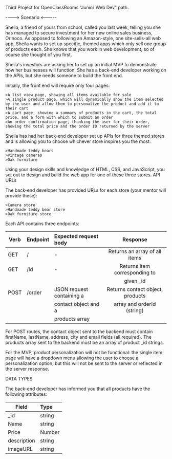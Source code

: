 Third Project for OpenClassRooms "Junior Web Dev" path. 

----> Scenario <-----


Sheila, a friend of yours from school, called you last week, telling you she has managed to secure investment for her new online sales business, Orinoco. As opposed to following an Amazon-style, one site-sells-all web app, Sheila wants to set up specific, themed apps which only sell one group of products each. She knows that you work in web development, so of course she thought of you first.

Sheila's investors are asking her to set up an initial MVP to demonstrate how her businesses will function. She has a back-end developer working on the APIs, but she needs someone to build the front end.

Initially, the front end will require only four pages:

    >A list view page, showing all items available for sale
    >A single product page, which will dynamically show the item selected by the user and allow them to personalize the product and add it to their cart
    >A cart page, showing a summary of products in the cart, the total price, and a form with which to submit an order
    >An order confirmation page, thanking the user for their order, showing the total price and the order ID returned by the server

Sheila has had her back-end developer set up APIs for three themed stores and is allowing you to choose whichever store inspires you the most:

    >Handmade teddy bears
    >Vintage cameras
    >Oak furniture

Using your design skills and knowledge of HTML, CSS, and JavaScript, you set out to design and build the web app for one of these three stores.
API URLs

The back-end developer has provided URLs for each store (your mentor will provide these):

    >Camera store
    >Handmade teddy bear store
    >Oak furniture store


Each API contains three endpoints:

| Verb | Endpoint | Expected request body      | Response						   |
| -----| :--------| :--------------------------| :--------------------------------:|
| GET  | /        | -                          | Returns an array of all items     |
| GET  | /id      | -                          | Returns item corresponding to     |
| 	   |		  |						       |  given _id                        |
| POST | /order   | JSON request containing a  | Returns contact object, products  | 
| 	   |		  |	    contact object and a   | array and orderId (string)        |
|	   |		  |	    products array         | 								   |


For POST routes, the contact object sent to the backend must contain firstName, lastName, address, city and email fields (all required). The products array sent to the backend must be an array of product _id strings.

For the MVP, product personalization will not be functional: the single item page will have a dropdown menu allowing the user to choose a personalization option, but this will not be sent to the server or reflected in the server response.

DATA TYPES

The back-end developer has informed you that all products have the following attributes:

| Field         | Type          |
| ------------- |:--------------|
| _id           | string        |
| Name          | string        |
| Price         | Number        |
| description   | string        |
| imageURL      | string        |
